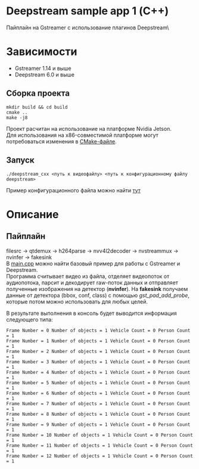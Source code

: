 # Deepstream sample app 1 (С++)

Пайплайн на Gstreamer с использование плагинов Deepstream\

# Зависимости
- Gstreamer 1.14 и выше
- Deepstream 6.0 и выше

## Сборка проекта
```
mkdir build && cd build
cmake ..
make -j8
```
Проект расчитан на использование на платформе Nvidia Jetson.\
Для использования на x86-совместимой платформе могут потребоваться изменения в [CMake-файле](./CMakeLists.txt).

## Запуск
```
./deepstream_cxx <путь к видеофайлу> <путь к конфигурационному файлу deepstream>
```
Пример конфигурационного файла можно найти [тут](./deepstream.cfg)


# Описание 
## Пайплайн
filesrc -> qtdemux -> h264parse -> nvv4l2decoder -> nvstreammux -> nvinfer -> fakesink\
В [main.cpp](./main.cpp) можно найти базовый пример для работы с Gstreamer и Deepstream.\
Программа считывает видео из файла, отделяет видеопоток от аудиопотока, парсит и декодирует raw-поток данных и отправляет полученные изображения на детектор (**nvinfer**). На **fakesink** получаем данные от детектора (bbox, conf, class) с помощью *gst_pad_add_probe*, которые потом можно использовать для любых целей.

В результате выполнения в консоль будет выводится информация следующего типа:
```
Frame Number = 0 Number of objects = 1 Vehicle Count = 0 Person Count = 1
Frame Number = 1 Number of objects = 1 Vehicle Count = 0 Person Count = 1
Frame Number = 2 Number of objects = 1 Vehicle Count = 0 Person Count = 1
Frame Number = 3 Number of objects = 1 Vehicle Count = 0 Person Count = 1
Frame Number = 4 Number of objects = 1 Vehicle Count = 0 Person Count = 1
Frame Number = 5 Number of objects = 1 Vehicle Count = 0 Person Count = 1
Frame Number = 6 Number of objects = 1 Vehicle Count = 0 Person Count = 1
Frame Number = 7 Number of objects = 1 Vehicle Count = 0 Person Count = 1
Frame Number = 8 Number of objects = 1 Vehicle Count = 0 Person Count = 1
Frame Number = 9 Number of objects = 1 Vehicle Count = 0 Person Count = 1
Frame Number = 10 Number of objects = 1 Vehicle Count = 0 Person Count = 1
Frame Number = 11 Number of objects = 1 Vehicle Count = 0 Person Count = 1
Frame Number = 12 Number of objects = 1 Vehicle Count = 0 Person Count = 1
```
